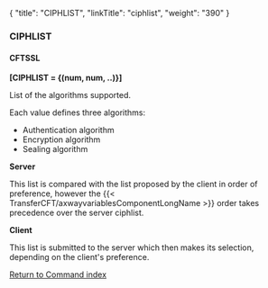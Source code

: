 {
    "title": "CIPHLIST",
    "linkTitle": "ciphlist",
    "weight": "390"
}<span id="ciphlist"></span>

### CIPHLIST

#### CFTSSL

****[CIPHLIST = {(num, num, ..)}]****

List of the algorithms supported.

Each value defines three algorithms:

- Authentication algorithm
- Encryption algorithm
- Sealing algorithm

****Server****

This list is compared with the list proposed by the client in order of preference, however the {{< TransferCFT/axwayvariablesComponentLongName  >}} order takes precedence over the server ciphlist.

****Client****

This list is submitted to the server which then makes its selection, depending on the client's preference.

[Return to Command index](../../)
